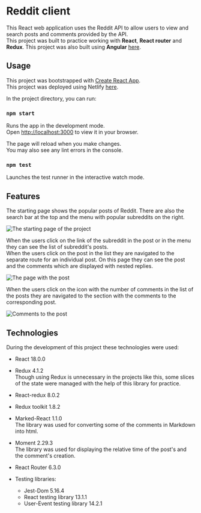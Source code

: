 # Reddit client
This React web application uses the Reddit API to allow users to view and search posts and comments provided by the API.\
This project was built to practice working with **React**, **React router** and **Redux**.
This project was also built using **Angular** [here](https://github.com/makarovangelika/reddit-client-angular).
## Usage
This project was bootstrapped with [Create React App](https://github.com/facebook/create-react-app).\
This project was deployed using Netlify [here](https://client-reddit.netlify.app/).

In the project directory, you can run:

### `npm start`

Runs the app in the development mode.\
Open [http://localhost:3000](http://localhost:3000) to view it in your browser.

The page will reload when you make changes.\
You may also see any lint errors in the console.

### `npm test`

Launches the test runner in the interactive watch mode.
## Features
The starting page shows the popular posts of Reddit. There are also the search bar at the top and the menu with popular subreddits on the right.

![The starting page of the project](public/reddit-screenshot.png)

When the users click on the link of the subreddit in the post or in the menu they can see the list of subreddit's posts.\
When the users click on the post in the list they are navigated to the separate route for an individual post. On this page they can see the post and the comments which are displayed with nested replies.

![The page with the post](public/post-screenshot.png)

When the users click on the icon with the number of comments in the list of the posts they are navigated to the section with the comments to the corresponding post.

![Comments to the post](public/comments-screenshot.png)
## Technologies
During the development of this project these technologies were used:
* React 18.0.0
* Redux 4.1.2\
Though using Redux is unnecessary in the projects like this, some slices of the state were managed with the help of this library for practice.

* React-redux 8.0.2
* Redux toolkit 1.8.2
* Marked-React 1.1.0\
The library was used for converting some of the comments in Markdown into html.

* Moment 2.29.3\
The library was used for displaying the relative time of the post's and the comment's creation.

* React Router 6.3.0
* Testing libraries:

  * Jest-Dom 5.16.4
  * React testing library 13.1.1
  * User-Event testing library 14.2.1